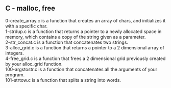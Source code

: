 <h2>C - malloc, free</h2>

0-create_array.c is a function that creates an array of chars, and initializes it with a specific char.<br />
1-strdup.c is a function that returns a pointer to a newly allocated space in memory, which contains a copy of the string given as a parameter.<br />
2-str_concat.c is a function that concatenates two strings.<br />
3-alloc_grid.c is a function that returns a pointer to a 2 dimensional array of integers.<br />
4-free_grid.c is a function that frees a 2 dimensional grid previously created by your alloc_grid function.<br />
100-argstostr.c is a function that concatenates all the arguments of your program.<br />
101-strtow.c is a function that splits a string into words.<br />